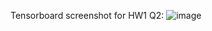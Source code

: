 
Tensorboard screenshot for HW1 Q2:
![image](https://github.com/YZhu0225/AIPI531_Deep_Reinforcement_Learning/assets/110933007/d7714dfe-6cc9-4c19-95b2-cd1cfd32e00f)
